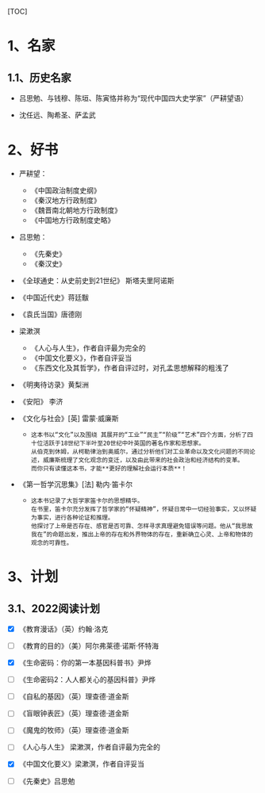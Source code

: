 [TOC]

# 1、名家

## 1.1、历史名家

- 吕思勉、与钱穆、陈垣、陈寅恪并称为“现代中国四大史学家”（严耕望语）

- 沈任远、陶希圣、萨孟武

# 2、好书

- 严耕望：
  - 《中国政治制度史纲》
  - 《秦汉地方行政制度》
  - 《魏晋南北朝地方行政制度》
  - 《中国地方行政制度史略》

- 吕思勉：
  - 《先秦史》
  - 《秦汉史》

- 《全球通史：从史前史到21世纪》 斯塔夫里阿诺斯

- 《中国近代史》蒋廷黻

- 《袁氏当国》唐德刚

- 梁漱溟
  - 《人心与人生》，作者自评最为完全的
  - 《中国文化要义》，作者自评妥当
  - 《东西文化及其哲学》，作者自评过时，对孔孟思想解释的粗浅了

- 《明夷待访录》黄梨洲

- 《安阳》 李济

- 《文化与社会》[英] 雷蒙·威廉斯

  - ```
    这本书以“文化”以及围绕 其展开的“工业”“民主”“阶级”“艺术”四个方面，分析了四十位活跃于18世纪下半叶至20世纪中叶英国的著名作家和思想家。
    从伯克到休姆，从柯勒律治到奥威尔，通过分析他们对工业革命以及文化问题的不同论述，威廉斯梳理了文化观念的变迁，以及由此带来的社会政治和经济结构的变革。
    而你只有读懂这本书，才能**更好的理解社会运行本质**！
    ```

- 《第一哲学沉思集》[法] 勒内·笛卡尔

  - ```
    这本书记录了大哲学家笛卡尔的思想精华。
    在书里，笛卡尔充分发挥了哲学家的“怀疑精神”，怀疑日常中一切经验事实，又以怀疑为事实，进行各种论证和推理。
    他探讨了上帝是否存在、感官是否可靠、怎样寻求真理避免错误等问题。他从“我思故我在”的命题出发，推出上帝的存在和外界物体的存在，重新确立心灵、上帝和物体的观念的可靠性。
    ```



# 3、计划

## 3.1、2022阅读计划

- [x] 《教育漫话》（英）约翰·洛克

- [ ] 《教育的目的》（美）阿尔弗莱德·诺斯·怀特海

- [x] 《生命密码：你的第一本基因科普书》尹烨

- [ ] 《生命密码2：人人都关心的基因科普》尹烨

- [ ] 《自私的基因》（英）理查德·道金斯

- [ ] 《盲眼钟表匠》（英）理查德·道金斯

- [ ] 《魔鬼的牧师》（英）理查德·道金斯

- [ ] 《人心与人生》 梁漱溟，作者自评最为完全的

- [x] 《中国文化要义》梁漱溟，作者自评妥当

- [ ] 《先秦史》吕思勉





